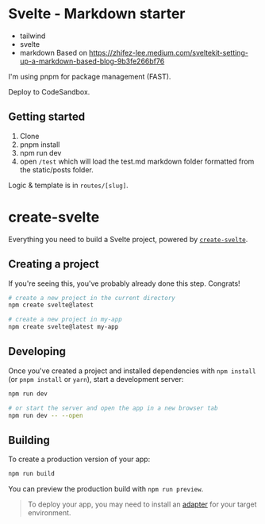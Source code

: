 # Svelte - Markdown starter

- tailwind
- svelte
- markdown 
Based on https://zhifez-lee.medium.com/sveltekit-setting-up-a-markdown-based-blog-9b3fe266bf76


I'm using pnpm for package management (FAST).

Deploy to CodeSandbox. 

## Getting started
1. Clone
2. pnpm install
3. npm run dev
4. open `/test` which will load the test.md markdown folder formatted from the static/posts folder. 

Logic & template is in `routes/[slug]`.




# create-svelte

Everything you need to build a Svelte project, powered by [`create-svelte`](https://github.com/sveltejs/kit/tree/master/packages/create-svelte).

## Creating a project

If you're seeing this, you've probably already done this step. Congrats!

```bash
# create a new project in the current directory
npm create svelte@latest

# create a new project in my-app
npm create svelte@latest my-app
```

## Developing

Once you've created a project and installed dependencies with `npm install` (or `pnpm install` or `yarn`), start a development server:

```bash
npm run dev

# or start the server and open the app in a new browser tab
npm run dev -- --open
```

## Building

To create a production version of your app:

```bash
npm run build
```

You can preview the production build with `npm run preview`.

> To deploy your app, you may need to install an [adapter](https://kit.svelte.dev/docs/adapters) for your target environment.
